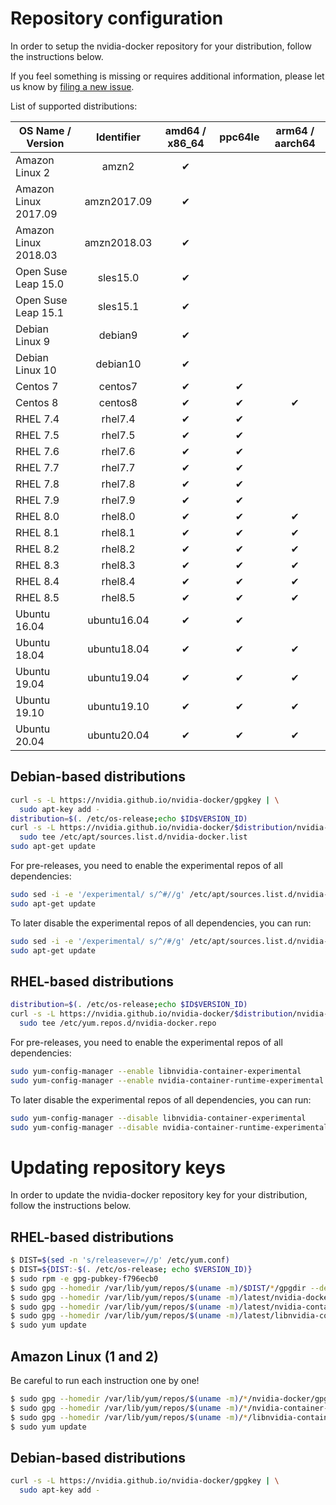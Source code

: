 # Repository configuration

In order to setup the nvidia-docker repository for your distribution, follow the instructions below.

If you feel something is missing or requires additional information, please let us know by [filing a new issue](https://github.com/NVIDIA/nvidia-docker/issues/new).

List of supported distributions:

|  OS Name / Version   |  Identifier | amd64 / x86_64 | ppc64le | arm64 / aarch64 |
| -------------------- | :---------: | :------------: | :-----: | :-------------: |
| Amazon Linux 2       | amzn2       |       ✔        |         |                 |
| Amazon Linux 2017.09 | amzn2017.09 |       ✔        |         |                 |
| Amazon Linux 2018.03 | amzn2018.03 |       ✔        |         |                 |
| Open Suse Leap 15.0  | sles15.0    |       ✔        |         |                 |
| Open Suse Leap 15.1  | sles15.1    |       ✔        |         |                 |
| Debian Linux 9       | debian9     |       ✔        |         |                 |
| Debian Linux 10      | debian10    |       ✔        |         |                 |
| Centos 7             | centos7     |       ✔        |    ✔    |                 |
| Centos 8             | centos8     |       ✔        |    ✔    |        ✔        |
| RHEL 7.4             | rhel7.4     |       ✔        |    ✔    |                 |
| RHEL 7.5             | rhel7.5     |       ✔        |    ✔    |                 |
| RHEL 7.6             | rhel7.6     |       ✔        |    ✔    |                 |
| RHEL 7.7             | rhel7.7     |       ✔        |    ✔    |                 |
| RHEL 7.8             | rhel7.8     |       ✔        |    ✔    |                 |
| RHEL 7.9             | rhel7.9     |       ✔        |    ✔    |                 |
| RHEL 8.0             | rhel8.0     |       ✔        |    ✔    |        ✔        |
| RHEL 8.1             | rhel8.1     |       ✔        |    ✔    |        ✔        |
| RHEL 8.2             | rhel8.2     |       ✔        |    ✔    |        ✔        |
| RHEL 8.3             | rhel8.3     |       ✔        |    ✔    |        ✔        |
| RHEL 8.4             | rhel8.4     |       ✔        |    ✔    |        ✔        |
| RHEL 8.5             | rhel8.5     |       ✔        |    ✔    |        ✔        |
| Ubuntu 16.04         | ubuntu16.04 |       ✔        |    ✔    |                 |
| Ubuntu 18.04         | ubuntu18.04 |       ✔        |    ✔    |        ✔        |
| Ubuntu 19.04         | ubuntu19.04 |       ✔        |    ✔    |        ✔        |
| Ubuntu 19.10         | ubuntu19.10 |       ✔        |    ✔    |        ✔        |
| Ubuntu 20.04         | ubuntu20.04 |       ✔        |    ✔    |        ✔        |

## Debian-based distributions

```bash
curl -s -L https://nvidia.github.io/nvidia-docker/gpgkey | \
  sudo apt-key add -
distribution=$(. /etc/os-release;echo $ID$VERSION_ID)
curl -s -L https://nvidia.github.io/nvidia-docker/$distribution/nvidia-docker.list | \
  sudo tee /etc/apt/sources.list.d/nvidia-docker.list
sudo apt-get update
```

For pre-releases, you need to enable the experimental repos of all dependencies:
```bash
sudo sed -i -e '/experimental/ s/^#//g' /etc/apt/sources.list.d/nvidia-docker.list
sudo apt-get update
```

To later disable the experimental repos of all dependencies, you can run:
```bash
sudo sed -i -e '/experimental/ s/^/#/g' /etc/apt/sources.list.d/nvidia-docker.list
sudo apt-get update
```

## RHEL-based distributions

```bash
distribution=$(. /etc/os-release;echo $ID$VERSION_ID)
curl -s -L https://nvidia.github.io/nvidia-docker/$distribution/nvidia-docker.repo | \
  sudo tee /etc/yum.repos.d/nvidia-docker.repo
```

For pre-releases, you need to enable the experimental repos of all dependencies:
```bash
sudo yum-config-manager --enable libnvidia-container-experimental
sudo yum-config-manager --enable nvidia-container-runtime-experimental
```

To later disable the experimental repos of all dependencies, you can run:
```bash
sudo yum-config-manager --disable libnvidia-container-experimental
sudo yum-config-manager --disable nvidia-container-runtime-experimental
```

# Updating repository keys

In order to update the nvidia-docker repository key for your distribution, follow the instructions below.

## RHEL-based distributions

```bash
$ DIST=$(sed -n 's/releasever=//p' /etc/yum.conf)
$ DIST=${DIST:-$(. /etc/os-release; echo $VERSION_ID)}
$ sudo rpm -e gpg-pubkey-f796ecb0
$ sudo gpg --homedir /var/lib/yum/repos/$(uname -m)/$DIST/*/gpgdir --delete-key f796ecb0
$ sudo gpg --homedir /var/lib/yum/repos/$(uname -m)/latest/nvidia-docker/gpgdir --delete-key f796ecb0
$ sudo gpg --homedir /var/lib/yum/repos/$(uname -m)/latest/nvidia-container-runtime/gpgdir --delete-key f796ecb0
$ sudo gpg --homedir /var/lib/yum/repos/$(uname -m)/latest/libnvidia-container/gpgdir --delete-key f796ecb0
$ sudo yum update
```

## Amazon Linux (1 and 2)

Be careful to run each instruction one by one!

```bash
$ sudo gpg --homedir /var/lib/yum/repos/$(uname -m)/*/nvidia-docker/gpgdir --delete-key f796ecb0
$ sudo gpg --homedir /var/lib/yum/repos/$(uname -m)/*/nvidia-container-runtime/gpgdir --delete-key f796ecb0
$ sudo gpg --homedir /var/lib/yum/repos/$(uname -m)/*/libnvidia-container/gpgdir --delete-key f796ecb0
$ sudo yum update
```

## Debian-based distributions
```bash
curl -s -L https://nvidia.github.io/nvidia-docker/gpgkey | \
  sudo apt-key add -
```
